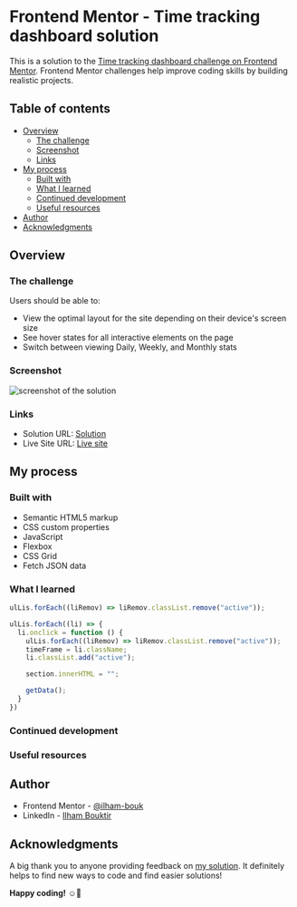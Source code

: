# Frontend Mentor - Time tracking dashboard solution

This is a solution to the [Time tracking dashboard challenge on Frontend Mentor](https://www.frontendmentor.io/challenges/time-tracking-dashboard-UIQ7167Jw). Frontend Mentor challenges help improve coding skills by building realistic projects. 

## Table of contents

- [Overview](#overview)
  - [The challenge](#the-challenge)
  - [Screenshot](#screenshot)
  - [Links](#links)
- [My process](#my-process)
  - [Built with](#built-with)
  - [What I learned](#what-i-learned)
  - [Continued development](#continued-development)
  - [Useful resources](#useful-resources)
- [Author](#author)
- [Acknowledgments](#acknowledgments)

## Overview

### The challenge

Users should be able to:

- View the optimal layout for the site depending on their device's screen size
- See hover states for all interactive elements on the page
- Switch between viewing Daily, Weekly, and Monthly stats

### Screenshot

![screenshot of the solution](./design/Screenshot.png)

### Links

- Solution URL: [Solution]()
- Live Site URL: [Live site]()

## My process

### Built with

- Semantic HTML5 markup
- CSS custom properties
- JavaScript 
- Flexbox
- CSS Grid
- Fetch JSON data 

### What I learned

```js
ulLis.forEach((liRemov) => liRemov.classList.remove("active"));
```
```js
ulLis.forEach((li) => {
  li.onclick = function () {
    ulLis.forEach((liRemov) => liRemov.classList.remove("active"));
    timeFrame = li.className;
    li.classList.add("active");

    section.innerHTML = "";

    getData();
  }
})
```


### Continued development


### Useful resources


## Author

- Frontend Mentor - [@ilham-bouk](https://www.frontendmentor.io/profile/ilham-bouk)
- LinkedIn - [Ilham Bouktir](https://www.linkedin.com/in/ilham-bouktir-0b266b31b)

## Acknowledgments

A big thank you to anyone providing feedback on [my solution](). It definitely helps to find new ways to code and find easier solutions!

**Happy coding!** ☺️🚀
